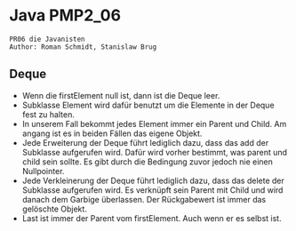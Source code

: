 # Java PMP2_06

```
PR06 die Javanisten
Author: Roman Schmidt, Stanislaw Brug
```

## Deque
- Wenn die firstElement null ist, dann ist die Deque leer.
- Subklasse Element wird dafür benutzt um die Elemente in der Deque fest zu halten.
- In unserem Fall bekommt jedes Element immer ein Parent und Child. Am angang ist es in beiden
Fällen das eigene Objekt.
- Jede Erweiterung der Deque führt lediglich dazu, dass das add der Subklasse aufgerufen wird. Dafür
wird vorher bestimmt, was parent und child sein sollte. Es gibt durch die Bedingung zuvor jedoch
nie einen Nullpointer.
- Jede Verkleinerung der Deque führt lediglich dazu, dass das delete der Subklasse aufgerufen wird.
Es verknüpft sein Parent mit Child und wird danach dem Garbige überlassen. Der Rückgabewert ist immer
das gelöschte Objekt.
- Last ist immer der Parent vom firstElement. Auch wenn er es selbst ist.
